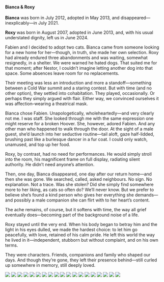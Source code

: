 <h4>Bianca & Roxy</h4>

**Bianca** was born in July 2012, adopted in May 2013, and disappeared—inexplicably—in July 2021.

**Roxy** was born in August 2007, adopted in June 2013, and, with his usual understated dignity, left us in June 2024.

Fabien and I decided to adopt two cats. Bianca came from someone looking for a new home for her—though, in truth, she made her own selection. Roxy had already endured three abandonments and was waiting, somewhat resignedly, in a shelter. We were warned he hated dogs. That suited me for that moment; after Nestor, I couldn’t imagine letting another dog into that space. Some absences leave room for no replacements.

Their meeting was less an introduction and more a standoff—something between a Cold War summit and a staring contest. But with time (and no other option), they settled into cohabitation. They played, occasionally. Or perhaps they simply argued with flair. Either way, we convinced ourselves it was affection–wearing a theatrical mask.

Bianca chose Fabien. Unapologetically, wholeheartedly—and very clearly not me. I was staff. She looked through me with the same expression one might reserve for a broken Hoover. She, however, adored Fabien. And any other man who happened to walk through the door. At the sight of a male guest, she’d launch into her seductive routine—tail aloft, gaze half-lidded, brushing past like a burlesque dancer in a fur coat. I could only watch, unamused, and top up her food.

Roxy, by contrast, had no need for performances. He would simply stroll into the room, his magnificent frame on full display, radiating silent authority. He didn’t need anyone’s attention.

Then, one day, Bianca disappeared, one day after our return home—and then she was gone. We searched, called, asked neighbours. No sign. No explanation. Not a trace. Was she stolen? Did she simply find somewhere more to her liking, as cats so often do? We’ll never know. But we prefer to believe she’s found a kind person who gives her everything she demands—and possibly a male companion she can flirt with to her heart’s content.

The ache remains, of course, but it softens with time, the way all grief eventually does—becoming part of the background noise of a life.

Roxy stayed until the very end. When his body began to betray him and the light in his eyes dulled, we made the hardest choice: to let him go peacefully, with love, retained of his calm pride. He left this world the way he lived in it—independent, stubborn but without complaint, and on his own terms.

They were characters. Friends, companions and family who shaped our days. And though they’re gone, they left their presence behind—still curled up somewhere in memory, still deeply loved.

![](13.jpg)
![](14.jpg)
![](15.jpg)
![](16.jpg)
![](17.jpg)
![](18.jpg)
![](19.jpg)
![](20.jpg)
![](21.jpg)
![](22.jpg)
![](23.jpg)
![](24.jpg)
![](25.jpg)
![](26.jpg)
![](27.jpg)
![](28.jpg)
![](29.jpg)
![](30.jpg)
![](31.jpg)
